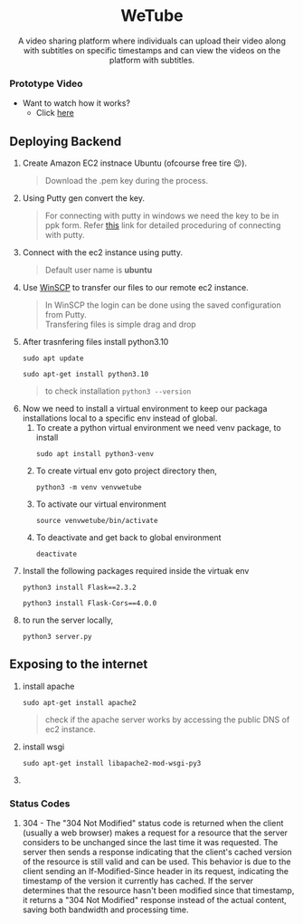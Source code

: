 <h1 align="center"> WeTube</h1>
<p align="center"> A video sharing platform where individuals can upload their video along with subtitles on specific timestamps and can view the videos on the platform with subtitles.</p>

### Prototype Video
* Want to watch how it works?
   * Click [here](https://www.loom.com/share/90fb46efbe9f4aa3b712200164f075aa?sid=cf86ee39-f933-4078-8f05-af9c790e9dd4)
## Deploying Backend
1. Create Amazon EC2 instnace Ubuntu (ofcourse free tire 😉).
   >Download the .pem key during the process.
2. Using Putty gen convert the key.
   >For connecting with putty in windows we need the key to be in ppk form.
   >Refer [this](https://docs.aws.amazon.com/AWSEC2/latest/UserGuide/putty.html) link for detailed proceduring of connecting
   >with putty.
3. Connect with the ec2 instance using putty.
   > Default user name is <strong>ubuntu</strong>
4. Use [WinSCP](https://winscp.net/eng/index.php) to transfer our files to our remote ec2 instance.
   > In WinSCP the login can be done using the saved configuration from Putty.\
   > Transfering files is simple drag and drop
5. After trasnfering files install python3.10
   ```
   sudo apt update
   ```
   ```
   sudo apt-get install python3.10
   ```
   > to check installation ```python3 --version```
6. Now we need to install a virtual environment to keep our packaga installations local to a specific env instead of global.
   1. To create a python virtual environment we need venv package, to install
      ```
      sudo apt install python3-venv
      ```
   2. To create virtual env goto project directory then,
      ```
      python3 -m venv venvwetube
      ```
   3. To activate our virtual environment
      ```
      source venvwetube/bin/activate
      ```
   4. To deactivate and get back to global environment
      ```
      deactivate
      ```
7. Install the following packages required inside the virtuak env
   ```
   python3 install Flask==2.3.2
   ```
   ```
   python3 install Flask-Cors==4.0.0
   ```
8. to run the server locally,
   ```
   python3 server.py
   ```
## Exposing to the internet
1. install apache
   ```
   sudo apt-get install apache2
   ```
   > check if the apache server works by accessing the public DNS of ec2 instance.
2. install wsgi
   ```
   sudo apt-get install libapache2-mod-wsgi-py3
   ```
3. 
### Status Codes
1. 304 - The "304 Not Modified" status code is returned when the client (usually a web browser) makes a request for a resource that the server considers to be unchanged since the last time it was requested. The server then sends a response indicating that the client's cached version of the resource is still valid and can be used.
This behavior is due to the client sending an If-Modified-Since header in its request, indicating the timestamp of the version it currently has cached. If the server determines that the resource hasn't been modified since that timestamp, it returns a "304 Not Modified" response instead of the actual content, saving both bandwidth and processing time.
